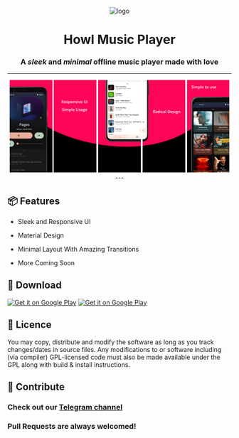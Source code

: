 <div align="center">

![logo](https://raw.githubusercontent.com/MrWooltrest/Howl/alpha/app/src/main/res/mipmap-xhdpi/ic_launcher_foreground.webp)

# Howl Music Player

### A *sleek* and *minimal* offline music player made with love

---
<img src="metadata/en-US/images/phoneScreenshots/image1.jpeg" width="19%" alt="Now Playing" />
<img src="metadata/en-US/images/phoneScreenshots/image2.jpeg" width="19%" alt="Text1" />
<img src="metadata/en-US/images/phoneScreenshots/image3.jpeg" width="19%" alt="Songs" />
<img src="metadata/en-US/images/phoneScreenshots/image4.jpeg" width="19%" alt="Text2" />
<img src="metadata/en-US/images/phoneScreenshots/image5.jpeg" width="19%" alt="Albums" />
---

</div>
<div align="left">

## :package: Features 

- Sleek and Responsive UI
  
- Material Design

- Minimal Layout With Amazing Transitions 

- More Coming Soon

## :iphone: Download
<a href='https://apt.izzysoft.de/fdroid/index/apk/com.looker.howlmusic'><img alt='Get it on Google Play' src='https://f-droid.org/badge/get-it-on.png' width="300" height="125"/></a>
<a href='https://play.google.com/store/apps/details?id=com.looker.howlmusic'><img alt='Get it on Google Play' src='https://play.google.com/intl/en_us/badges/static/images/badges/en_badge_web_generic.png' width="300" height="125"/></a>

## :scroll: Licence
You may copy, distribute and modify the software as long as you track changes/dates in source files. Any modifications
to or software including (via compiler) GPL-licensed code must also be made available under the GPL along with build &
install instructions.

## :wave: Contribute
### Check out our [Telegram channel](https://telegram.me/IamlookerBuilds)
### Pull Requests are always welcomed!

</div>